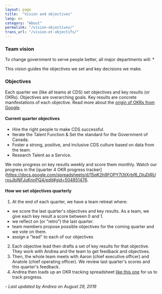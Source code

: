 ```yaml
---
layout: page
title:  "Vision and objectives"
lang: en
category: "About"
permalink: "/vision-objectives/"
trans_url: "/vision-et-objectifs/"
---
```


### Team vision

To change government to serve people better, all major departments will:
* 

This vision guides the objectives we set and key decisions we make.

### Objectives

Each quarter we (like all teams at CDS) set objectives and key results (or OKRs).
Objectives are overarching goals. Key results are concrete manifestations of each objective. Read more about the [origin of OKRs from Google](https://rework.withgoogle.com/guides/set-goals-with-okrs/steps/introduction/).

#### Current quarter objectives

* Hire the right people to make CDS successful.
* Iterate the Talent Function & Set the standard for the Government of Canada.
* Foster a strong, positive, and inclusive CDS culture based on data from the team.
* Research Talent as a Service.

We note progress on key results weekly and score them monthly. Watch our progress in the [quarter 4 OKR progress tracker](https://docs.google.com/spreadsheets/d/15qK2h9FOPY7I3tXrbf6_OIuDjRUrxsJbiNFJuKnnPQ4/edit#gid=504851476.

#### How we set objectives quarterly

1. At the end of each quarter, we have a team retreat where:
 * we score the last quarter's objectives and key results. As a team, we give each key result a score between 0 and 1.
 * we reflect on (or "retro") the last quarter.
 * team members propose possible objectives for the coming quarter and we vote on them.
 * assign a "lead" to each of our objectives
2. Each objective lead then drafts a set of key results for that objective. They work with Andrea and the team to get feedback and objectives.
3. Then, the whole team meets with Aaron (chief executive officer) and Anatole (chief operating officer). We review last quarter's scores and this quarter's feedback.
4. Andrea then loads up an OKR tracking spreadsheet [like this one](https://docs.google.com/spreadsheets/d/1PHSA14FN6d0l-RfceFHuUY7JDmPaAID17Mtz011gJUU/edit#gid=0) for us to track progress.

_- Last updated by Andrea on August 29, 2019_
